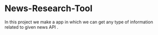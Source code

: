 # News-Research-Tool
In this project we make a app in which we can get any type of information related to given news API .
